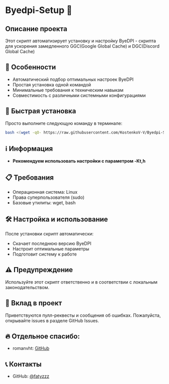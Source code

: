 # Byedpi-Setup 🚀

## Описание проекта

Этот скрипт автоматизирует установку и настройку ByeDPI - скрипта для ускорения замедленного GGC(Google Global Cache) и DGC(Discord Global Cache)

## 🌟 Особенности

- Автоматический подбор оптимальных настроек ByeDPI
- Простая установка одной командой
- Минимальные требования к техническим навыкам
- Совместимость с различными системными конфигурациями

## 🚀 Быстрая установка

Просто выполните следующую команду в терминале:

```bash
bash <(wget -qO- https://raw.githubusercontent.com/KostenkoV-V/Byedpi-Setup-konf/refs/heads/main/install.sh)
```

## ℹ️ Информация

- **Рекомендуем использовать настройки с параметром -Kt,h**

## 📋 Требования

- Операционная система: Linux
- Права суперпользователя (sudo)
- Базовые утилиты: wget, bash

## 🛠 Настройка и использование

После установки скрипт автоматически:
- Скачает последнюю версию ByeDPI
- Настроит оптимальные параметры
- Подготовит систему к работе

## ⚠️ Предупреждение

Используйте этот скрипт ответственно и в соответствии с локальным законодательством.

## 🤝 Вклад в проект

Приветствуются пулл-реквесты и сообщения об ошибках. Пожалуйста, открывайте issues в разделе GitHub Issues.

## 🔥 Отдельное спасибо:

- romanvht: [GitHub](https://github.com/romanvht)
## 📞 Контакты

- GitHub: [@fatyzzz](https://github.com/fatyzzz)

